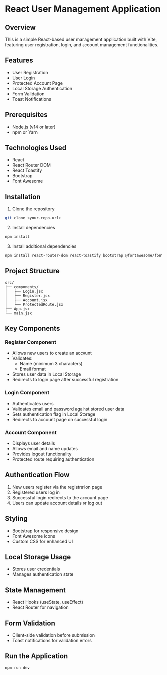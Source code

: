 # React User Management Application

## Overview
This is a simple React-based user management application built with Vite, featuring user registration, login, and account management functionalities.

## Features
- User Registration
- User Login
- Protected Account Page
- Local Storage Authentication
- Form Validation
- Toast Notifications

## Prerequisites
- Node.js (v14 or later)
- npm or Yarn

## Technologies Used
- React
- React Router DOM
- React Toastify
- Bootstrap
- Font Awesome

## Installation

1. Clone the repository
```bash
git clone <your-repo-url>
```

2. Install dependencies
```bash
npm install
```

3. Install additional dependencies
```bash
npm install react-router-dom react-toastify bootstrap @fortawesome/fontawesome-free
```

## Project Structure
```
src/
├── components/
│   ├── Login.jsx
│   ├── Register.jsx
│   ├── Account.jsx
│   └── ProtectedRoute.jsx
├── App.jsx
└── main.jsx
```

## Key Components

### Register Component
- Allows new users to create an account
- Validates:
  - Name (minimum 3 characters)
  - Email format
- Stores user data in Local Storage
- Redirects to login page after successful registration

### Login Component
- Authenticates users
- Validates email and password against stored user data
- Sets authentication flag in Local Storage
- Redirects to account page on successful login

### Account Component
- Displays user details
- Allows email and name updates
- Provides logout functionality
- Protected route requiring authentication

## Authentication Flow
1. New users register via the registration page
2. Registered users log in
3. Successful login redirects to the account page
4. Users can update account details or log out

## Styling
- Bootstrap for responsive design
- Font Awesome icons
- Custom CSS for enhanced UI

## Local Storage Usage
- Stores user credentials
- Manages authentication state

## State Management
- React Hooks (useState, useEffect)
- React Router for navigation

## Form Validation
- Client-side validation before submission
- Toast notifications for validation errors

## Run the Application
```bash
npm run dev
```